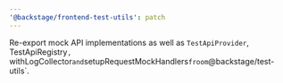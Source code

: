 ```yaml
---
'@backstage/frontend-test-utils': patch
---
```


Re-export mock API implementations as well as `TestApiProvider`, TestApiRegistry`, `withLogCollector`and`setupRequestMockHandlers`froom`@backstage/test-utils`.
